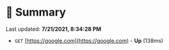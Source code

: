 # 📖 Summary
Last updated: **7/21/2021, 8:34:28 PM**

- `GET` [https://google.com](https://google.com) - **Up** (138ms)
